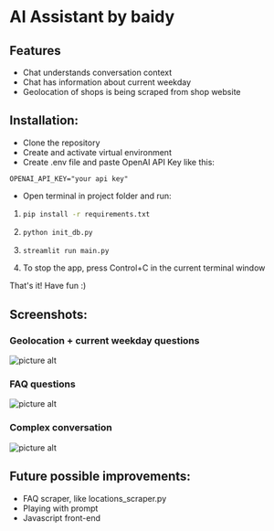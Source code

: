 # AI Assistant by baidy

## Features
* Chat understands conversation context
* Chat has information about current weekday
* Geolocation of shops is being scraped from shop website

## Installation:
* Clone the repository
* Create and activate virtual environment
* Create .env file and paste OpenAI API Key like this:
```.env
OPENAI_API_KEY="your api key"
```
* Open terminal in project folder and run:
1. ```bash
   pip install -r requirements.txt
   ```
2. ```bash
   python init_db.py
   ```
3. ```bash
   streamlit run main.py
   ```
4. To stop the app, press Control+C in the current terminal window

That's it! Have fun :)

## Screenshots:
### Geolocation + current weekday questions
![picture alt](https://res.cloudinary.com/dbtmzypoa/image/upload/v1685623033/AI%20helper%20screenshots/i9cahs568fh219qgv3qf.png)
### FAQ questions
![picture alt](https://res.cloudinary.com/dbtmzypoa/image/upload/v1685623033/AI%20helper%20screenshots/fqgk4weo7vpkdz9d0gwu.png)
### Complex conversation
![picture alt](https://res.cloudinary.com/dbtmzypoa/image/upload/v1685568518/AI%20helper%20screenshots/w5qwhw6xay07yw9egmol.png)

## Future possible improvements:
* FAQ scraper, like locations_scraper.py
* Playing with prompt
* Javascript front-end
